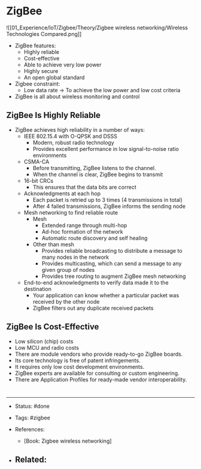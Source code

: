 # ZigBee
![[01_Experience/IoT/Zigbee/Theory/Zigbee wireless networking/Wireless Technologies Compared.png]]

- ZigBee features:
	- Highly reliable
	- Cost-effective
	- Able to achieve very low power
	- Highly secure
	- An open global standard 
- Zigbee constraint:
	- Low data rate -> To achieve the low power and low cost criteria
- ZigBee is all about wireless monitoring and control

## ZigBee Is Highly Reliable
- ZigBee achieves high reliability in a number of ways:
	- IEEE 802.15.4 with O-QPSK and DSSS
		- Modern, robust radio technology
		- Provides excellent performance in low signal-to-noise ratio environments
	- CSMA-CA
		- Before transmitting, ZigBee listens to the channel.
		- When the channel is clear, ZigBee begins to transmit
	- 16-bit CRCs
		- This ensures that the data bits are correct
	- Acknowledgments at each hop
		- Each packet is retried up to 3 times (4 transmissions in total)
		- After 4 failed transmissions, ZigBee informs the sending node
	- Mesh networking to find reliable route
		- Mesh
			- Extended range through multi-hop
			- Ad-hoc formation of the network
			- Automatic route discovery and self healing
		- Other than mesh
			- Provides reliable broadcasting to distribute a message to many nodes in the network
			- Provides multicasting, which can send a message to any given group of nodes
			- Provides tree routing to augment ZigBee mesh networking
	- End-to-end acknowledgments to verify data made it to the destination 
		- Your application can know whether a particular packet was received by the other node
		- ZigBee filters out any duplicate received packets

## ZigBee Is Cost-Effective
- Low silicon (chip) costs
- Low MCU and radio costs
- There are module vendors who provide ready-to-go ZigBee boards.
- Its core technology is free of patent infringements.
- It requires only low cost development environments.
- ZigBee experts are available for consulting or custom engineering.
- There are Application Profiles for ready-made vendor interoperability. 





















# 

---
- Status: #done

- Tags: #zigbee 

- References:
	- [Book: Zigbee wireless networking]

- Related:
	- 
